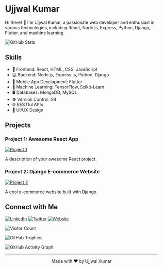 <!-- Your name -->
# Ujjwal Kumar

<!-- Your introduction -->
Hi there! 👋 I'm Ujjwal Kumar, a passionate web developer and enthusiast in various technologies, including React, Node.js, Express, Python, Django, Flutter, and machine learning.

<!-- Your GitHub stats -->
![GitHub Stats](https://github-readme-stats.vercel.app/api?username=ujjwalkumar&show_icons=true&theme=dark)

<!-- Your skills -->
## Skills

- 🚀 Frontend: React, HTML, CSS, JavaScript
- 💻 Backend: Node.js, Express.js, Python, Django
- 📱 Mobile App Development: Flutter
- 🧠 Machine Learning: TensorFlow, Scikit-Learn
- 🛢️ Databases: MongoDB, MySQL
- ⚙️ Version Control: Git
- 🌐 RESTful APIs
- 🌟 UI/UX Design

<!-- Your projects -->
## Projects

### Project 1: Awesome React App

[![Project 1](https://github-readme-stats.vercel.app/api/pin/?username=ujjwalkumar&repo=awesome-react-app)](https://github.com/ujjwalkumar/awesome-react-app)

A description of your awesome React project.

### Project 2: Django E-commerce Website

[![Project 2](https://github-readme-stats.vercel.app/api/pin/?username=ujjwalkumar&repo=django-ecommerce)](https://github.com/ujjwalkumar/django-ecommerce)

A cool e-commerce website built with Django.

<!-- Your social links -->
## Connect with Me

[![LinkedIn](https://img.shields.io/badge/LinkedIn-Connect-blue)](https://www.linkedin.com/in/ujjwalkumar)
[![Twitter](https://img.shields.io/badge/Twitter-Follow-blue)](https://twitter.com/ujjwalkumar)
[![Website](https://img.shields.io/badge/Website-Visit-brightgreen)](https://ujjwalkumar.com)

<!-- Visitor counter -->
![Visitor Count](https://profile-counter.glitch.me/ujjwalkumar/count.svg)

<!-- GitHub trophies -->
![GitHub Trophies](https://github-profile-trophy.vercel.app/?username=ujjwalkumar)

<!-- GitHub activity graph -->
![GitHub Activity Graph](https://activity-graph.herokuapp.com/graph?username=ujjwalkumar)

<!-- Footer -->
<hr>

<p align="center">
  Made with ❤️ by Ujjwal Kumar
</p>
